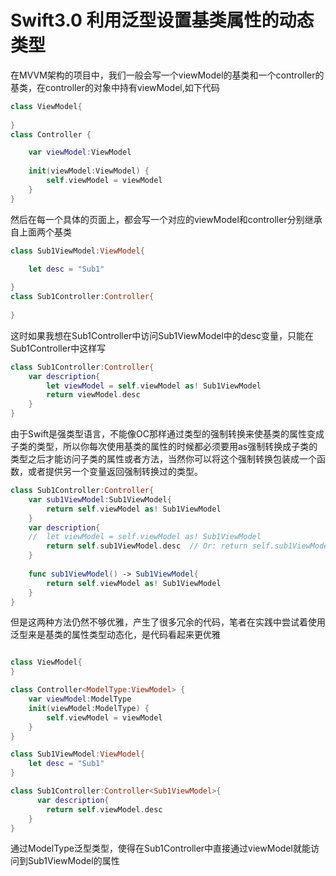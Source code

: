 # Swift3.0 利用泛型设置基类属性的动态类型

在MVVM架构的项目中，我们一般会写一个viewModel的基类和一个controller的基类，在controller的对象中持有viewModel,如下代码

```Swift
class ViewModel{
    
}
class Controller {

    var viewModel:ViewModel
    
    init(viewModel:ViewModel) {
        self.viewModel = viewModel
    }
}
```

然后在每一个具体的页面上，都会写一个对应的viewModel和controller分别继承自上面两个基类

```Swift
class Sub1ViewModel:ViewModel{
    
    let desc = "Sub1"

}
class Sub1Controller:Controller{
    
}
```
这时如果我想在Sub1Controller中访问Sub1ViewModel中的desc变量，只能在Sub1Controller中这样写

```Swift
class Sub1Controller:Controller{
    var description{
        let viewModel = self.viewModel as! Sub1ViewModel
        return viewModel.desc
    }
}
```

由于Swift是强类型语言，不能像OC那样通过类型的强制转换来使基类的属性变成子类的类型，所以你每次使用基类的属性的时候都必须要用as强制转换成子类的类型之后才能访问子类的属性或者方法，当然你可以将这个强制转换包装成一个函数，或者提供另一个变量返回强制转换过的类型。

```Swift
class Sub1Controller:Controller{
    var sub1ViewModel:Sub1ViewModel{
        return self.viewModel as! Sub1ViewModel
    }
    var description{
    //  let viewModel = self.viewModel as! Sub1ViewModel
        return self.sub1ViewModel.desc  // Or: return self.sub1ViewModel().desc
    }
    
    func sub1ViewModel() -> Sub1ViewModel{
        return self.viewModel as! Sub1ViewModel
    }
} 

```

但是这两种方法仍然不够优雅，产生了很多冗余的代码，笔者在实践中尝试着使用泛型来是基类的属性类型动态化，是代码看起来更优雅


```Swift

class ViewModel{
}

class Controller<ModelType:ViewModel> {
    var viewModel:ModelType
    init(viewModel:ModelType) {
        self.viewModel = viewModel
    }
}

class Sub1ViewModel:ViewModel{  
    let desc = "Sub1"
}

class Sub1Controller:Controller<Sub1ViewModel>{
      var description{
        return self.viewModel.desc
    }
}
```

通过ModelType泛型类型，使得在Sub1Controller中直接通过viewModel就能访问到Sub1ViewModel的属性


